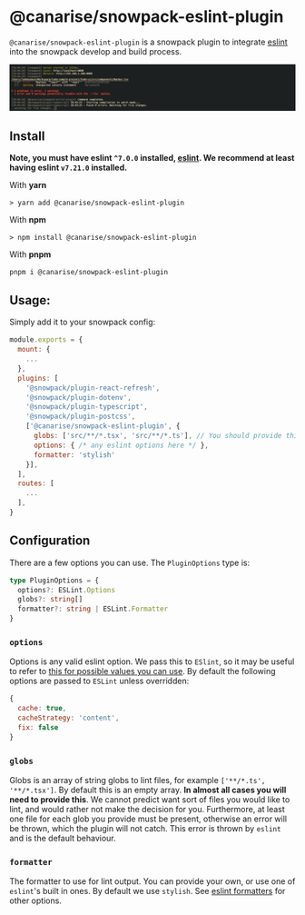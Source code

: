 # @canarise/snowpack-eslint-plugin

`@canarise/snowpack-eslint-plugin` is a snowpack plugin to integrate [eslint](https://eslint.org/) into the snowpack develop
and build process.

![picture 1](images/7b4c02c22c961527774f75c5d8e195163d4f78bf3deafa8087d9b0f2c6f02da0.png)

## Install

**Note, you must have eslint `^7.0.0` installed, [eslint](https://www.npmjs.com/package/eslint).
We recommend at least having eslint `v7.21.0` installed.**

With **yarn**

```shell
> yarn add @canarise/snowpack-eslint-plugin
```

With **npm**

```shell
> npm install @canarise/snowpack-eslint-plugin
```

With **pnpm**

```shell
pnpm i @canarise/snowpack-eslint-plugin
```

## Usage:

Simply add it to your snowpack config:

```js
module.exports = {
  mount: {
    ...
  },
  plugins: [
    '@snowpack/plugin-react-refresh',
    '@snowpack/plugin-dotenv',
    '@snowpack/plugin-typescript',
    '@snowpack/plugin-postcss',
    ['@canarise/snowpack-eslint-plugin', {
      globs: ['src/**/*.tsx', 'src/**/*.ts'], // You should provide this
      options: { /* any eslint options here */ },
      formatter: 'stylish'
    }],
  ],
  routes: [
    ...
  ],
}
```

## Configuration

There are a few options you can use. The `PluginOptions` type is:

```ts
type PluginOptions = {
  options?: ESLint.Options
  globs?: string[]
  formatter?: string | ESLint.Formatter
}
```

### `options`

Options is any valid eslint option. We pass this to `ESlint`, so it may be useful to refer to [this for possible
values you can use](https://eslint.org/docs/developer-guide/nodejs-api#-new-eslintoptions). By default the following
options are passed to `ESLint` unless overridden:

```js
{
  cache: true,
  cacheStrategy: 'content',
  fix: false
}
```

### `globs`

Globs is an array of string globs to lint files, for example `['**/*.ts', '**/*.tsx']`. By default this is an empty
array. **In almost all cases you will need to provide this**. We cannot predict want sort of files you would like to
lint, and would rather not make the decision for you. Furthermore, at least one file for each glob you provide must be present,
otherwise an error will be thrown, which the plugin will not catch. This error is thrown by `eslint` and is the default behaviour.

### `formatter`

The formatter to use for lint output. You can provide your own, or use one of `eslint`'s built in ones. By
default we use `stylish`. See [eslint formatters](https://eslint.org/docs/user-guide/formatters/) for other options.
